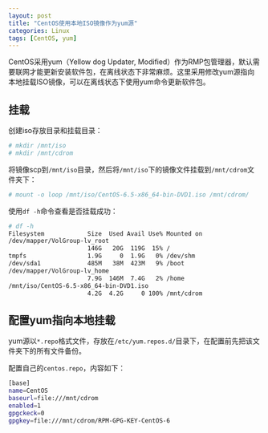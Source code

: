 ```yaml
---
layout: post
title: "CentOS使用本地ISO镜像作为yum源"
categories: Linux
tags: [CentOS, yum]
---
```


CentOS采用yum（Yellow dog Updater, Modified）作为RMP包管理器，默认需要联网才能更新安装软件包，在离线状态下非常麻烦。这里采用修改yum源指向本地挂载ISO镜像，可以在离线状态下使用yum命令更新软件包。

## 挂载

创建iso存放目录和挂载目录：

```bash
# mkdir /mnt/iso
# mkdir /mnt/cdrom
```

将镜像scp到`/mnt/iso`目录，然后将`/mnt/iso`下的镜像文件挂载到`/mnt/cdrom`文件夹下：

```bash
# mount -o loop /mnt/iso/CentOS-6.5-x86_64-bin-DVD1.iso /mnt/cdrom/
```

使用`df -h`命令查看是否挂载成功：

```bash
# df -h
Filesystem            Size  Used Avail Use% Mounted on
/dev/mapper/VolGroup-lv_root
                      146G   20G  119G  15% /
tmpfs                 1.9G     0  1.9G   0% /dev/shm
/dev/sda1             485M   38M  423M   9% /boot
/dev/mapper/VolGroup-lv_home
                      7.9G  146M  7.4G   2% /home
/mnt/iso/CentOS-6.5-x86_64-bin-DVD1.iso
                      4.2G  4.2G     0 100% /mnt/cdrom
```

## 配置yum指向本地挂载

yum源以`*.repo`格式文件，存放在`/etc/yum.repos.d/`目录下，在配置前先把该文件夹下的所有文件备份。

配置自己的`centos.repo`，内容如下：

```bash
[base]
name=CentOS
baseurl=file:///mnt/cdrom
enabled=1
gpgckeck=0
gpgkey=file:///mnt/cdrom/RPM-GPG-KEY-CentOS-6
```
